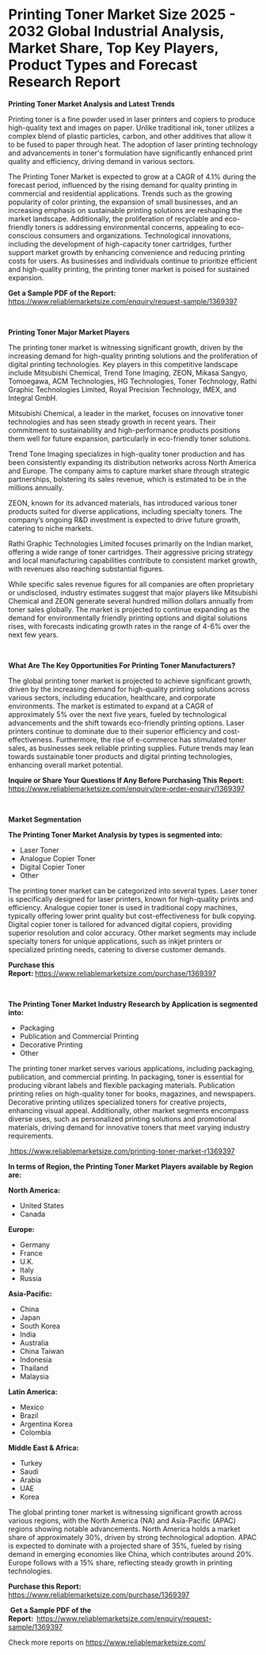 <p><h1>Printing Toner Market Size 2025 - 2032 Global Industrial Analysis, Market Share, Top Key Players, Product Types and Forecast Research Report</h1></p><p><strong>Printing Toner Market Analysis and Latest Trends</strong></p>
<p><p>Printing toner is a fine powder used in laser printers and copiers to produce high-quality text and images on paper. Unlike traditional ink, toner utilizes a complex blend of plastic particles, carbon, and other additives that allow it to be fused to paper through heat. The adoption of laser printing technology and advancements in toner's formulation have significantly enhanced print quality and efficiency, driving demand in various sectors.</p><p>The Printing Toner Market is expected to grow at a CAGR of 4.1% during the forecast period, influenced by the rising demand for quality printing in commercial and residential applications. Trends such as the growing popularity of color printing, the expansion of small businesses, and an increasing emphasis on sustainable printing solutions are reshaping the market landscape. Additionally, the proliferation of recyclable and eco-friendly toners is addressing environmental concerns, appealing to eco-conscious consumers and organizations. Technological innovations, including the development of high-capacity toner cartridges, further support market growth by enhancing convenience and reducing printing costs for users. As businesses and individuals continue to prioritize efficient and high-quality printing, the printing toner market is poised for sustained expansion.</p></p>
<p><strong>Get a Sample PDF of the Report:&nbsp;</strong> <a href="https://www.reliablemarketsize.com/enquiry/request-sample/1369397?utm_campaign=3099&utm_medium=2&utm_source=Github&utm_content=ia&utm_term=22032025&utm_id=printing-toner">https://www.reliablemarketsize.com/enquiry/request-sample/1369397</a></p>
<p>&nbsp;</p>
<p><strong>Printing Toner Major Market Players</strong></p>
<p><p>The printing toner market is witnessing significant growth, driven by the increasing demand for high-quality printing solutions and the proliferation of digital printing technologies. Key players in this competitive landscape include Mitsubishi Chemical, Trend Tone Imaging, ZEON, Mikasa Sangyo, Tomoegawa, ACM Technologies, HG Technologies, Toner Technology, Rathi Graphic Technologies Limited, Royal Precision Technology, IMEX, and Integral GmbH.</p><p>Mitsubishi Chemical, a leader in the market, focuses on innovative toner technologies and has seen steady growth in recent years. Their commitment to sustainability and high-performance products positions them well for future expansion, particularly in eco-friendly toner solutions.</p><p>Trend Tone Imaging specializes in high-quality toner production and has been consistently expanding its distribution networks across North America and Europe. The company aims to capture market share through strategic partnerships, bolstering its sales revenue, which is estimated to be in the millions annually.</p><p>ZEON, known for its advanced materials, has introduced various toner products suited for diverse applications, including specialty toners. The company’s ongoing R&D investment is expected to drive future growth, catering to niche markets.</p><p>Rathi Graphic Technologies Limited focuses primarily on the Indian market, offering a wide range of toner cartridges. Their aggressive pricing strategy and local manufacturing capabilities contribute to consistent market growth, with revenues also reaching substantial figures.</p><p>While specific sales revenue figures for all companies are often proprietary or undisclosed, industry estimates suggest that major players like Mitsubishi Chemical and ZEON generate several hundred million dollars annually from toner sales globally. The market is projected to continue expanding as the demand for environmentally friendly printing options and digital solutions rises, with forecasts indicating growth rates in the range of 4-6% over the next few years.</p></p>
<p>&nbsp;</p>
<p><strong>What Are The Key Opportunities For Printing Toner Manufacturers?</strong></p>
<p><p>The global printing toner market is projected to achieve significant growth, driven by the increasing demand for high-quality printing solutions across various sectors, including education, healthcare, and corporate environments. The market is estimated to expand at a CAGR of approximately 5% over the next five years, fueled by technological advancements and the shift towards eco-friendly printing options. Laser printers continue to dominate due to their superior efficiency and cost-effectiveness. Furthermore, the rise of e-commerce has stimulated toner sales, as businesses seek reliable printing supplies. Future trends may lean towards sustainable toner products and digital printing technologies, enhancing overall market potential.</p></p>
<p><strong>Inquire or Share Your Questions If Any Before Purchasing This Report:</strong> <a href="https://www.reliablemarketsize.com/enquiry/pre-order-enquiry/1369397?utm_campaign=3099&utm_medium=2&utm_source=Github&utm_content=ia&utm_term=22032025&utm_id=printing-toner">https://www.reliablemarketsize.com/enquiry/pre-order-enquiry/1369397</a></p>
<p>&nbsp;</p>
<p><strong>Market Segmentation</strong></p>
<p><strong>The Printing Toner Market Analysis by types is segmented into:</strong></p>
<p><ul><li>Laser Toner</li><li>Analogue Copier Toner</li><li>Digital Copier Toner</li><li>Other</li></ul></p>
<p><p>The printing toner market can be categorized into several types. Laser toner is specifically designed for laser printers, known for high-quality prints and efficiency. Analogue copier toner is used in traditional copy machines, typically offering lower print quality but cost-effectiveness for bulk copying. Digital copier toner is tailored for advanced digital copiers, providing superior resolution and color accuracy. Other market segments may include specialty toners for unique applications, such as inkjet printers or specialized printing needs, catering to diverse customer demands.</p></p>
<p><strong>Purchase this Report:&nbsp;</strong><a href="https://www.reliablemarketsize.com/purchase/1369397?utm_campaign=3099&utm_medium=2&utm_source=Github&utm_content=ia&utm_term=22032025&utm_id=printing-toner">https://www.reliablemarketsize.com/purchase/1369397</a></p>
<p>&nbsp;</p>
<p><strong>The Printing Toner Market Industry Research by Application is segmented into:</strong></p>
<p><ul><li>Packaging</li><li>Publication and Commercial Printing</li><li>Decorative Printing</li><li>Other</li></ul></p>
<p><p>The printing toner market serves various applications, including packaging, publication, and commercial printing. In packaging, toner is essential for producing vibrant labels and flexible packaging materials. Publication printing relies on high-quality toner for books, magazines, and newspapers. Decorative printing utilizes specialized toners for creative projects, enhancing visual appeal. Additionally, other market segments encompass diverse uses, such as personalized printing solutions and promotional materials, driving demand for innovative toners that meet varying industry requirements.</p></p>
<p><a href="https://www.reliablemarketsize.com/printing-toner-market-r1369397?utm_campaign=3099&utm_medium=2&utm_source=Github&utm_content=ia&utm_term=22032025&utm_id=printing-toner">&nbsp;https://www.reliablemarketsize.com/printing-toner-market-r1369397</a></p>
<p><strong>In terms of Region, the Printing Toner Market Players available by Region are:</strong></p>
<p>
    <p> <strong> North America: </strong>
        <ul>
            <li>United States</li>
            <li>Canada</li>
        </ul>
        </p> 
    <p> <strong> Europe: </strong>
        <ul>
            <li>Germany</li>
            <li>France</li>
            <li>U.K.</li>
            <li>Italy</li>
            <li>Russia</li>
        </ul>
        </p> 
    <p> <strong> Asia-Pacific: </strong>
        <ul>
            <li>China</li>
            <li>Japan</li>
            <li>South Korea</li>
            <li>India</li>
            <li>Australia</li>
            <li>China Taiwan</li>
            <li>Indonesia</li>
            <li>Thailand</li>
            <li>Malaysia</li>
        </ul>
        </p> 
    <p> <strong> Latin America: </strong>
        <ul>
            <li>Mexico</li>
            <li>Brazil</li>
            <li>Argentina Korea</li>
            <li>Colombia</li>
        </ul>
        </p> 
    <p> <strong> Middle East & Africa: </strong>
        <ul>
            <li>Turkey</li>
            <li>Saudi</li>
            <li>Arabia</li>
            <li>UAE</li>
            <li>Korea</li>
        </ul>
    </p>
    </p>
<p><p>The global printing toner market is witnessing significant growth across various regions, with the North America (NA) and Asia-Pacific (APAC) regions showing notable advancements. North America holds a market share of approximately 30%, driven by strong technological adoption. APAC is expected to dominate with a projected share of 35%, fueled by rising demand in emerging economies like China, which contributes around 20%. Europe follows with a 15% share, reflecting steady growth in printing technologies.</p></p>
<p><strong>Purchase this Report: </strong><a href="https://www.reliablemarketsize.com/purchase/1369397?utm_campaign=3099&utm_medium=2&utm_source=Github&utm_content=ia&utm_term=22032025&utm_id=printing-toner">https://www.reliablemarketsize.com/purchase/1369397</a></p>
<p>&nbsp;<strong>Get a Sample PDF of the Report:&nbsp;&nbsp;</strong><a href="https://www.reliablemarketsize.com/enquiry/request-sample/1369397?utm_campaign=3099&utm_medium=2&utm_source=Github&utm_content=ia&utm_term=22032025&utm_id=printing-toner">https://www.reliablemarketsize.com/enquiry/request-sample/1369397</a></p>
<p><strong></strong></p>
<p>Check more reports on <a href="https://www.reliablemarketsize.com/?utm_campaign=3099&utm_medium=2&utm_source=Github&utm_content=ia&utm_term=22032025&utm_id=printing-toner">https://www.reliablemarketsize.com/</a></p>